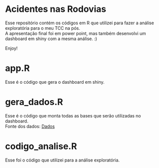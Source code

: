 # Acidentes nas Rodovias

Esse repositório contém os códigos em R que utilizei para fazer a análise exploratória para o meu TCC na pós.   
A apresentação final foi em power point, mas também desenvolvi um dashboard em shiny com a mesma análise. :)

Enjoy!

# app.R

Esse é o código que gera o dashboard em shiny. 

# gera_dados.R 

Esse é o código que monta todas as bases que serão utilizadas no dashboard.  
Fonte dos dados: [Dados](https://portal.prf.gov.br/dados-abertos-acidentes)

# codigo_analise.R

Esse foi o código que utilizei para a análise exploratória. 

